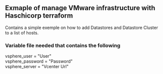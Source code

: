 ## Exmaple of manage VMware infrastructure with Haschicorp terraform
Contains a simple exemple on how to add Datastores and Datastore Cluster to a list of hosts. 

### Variable file needed that contains the following
vsphere_user           = "User"  
vsphere_password       = "Password"  
vsphere_server         = "Vcenter Url"  
